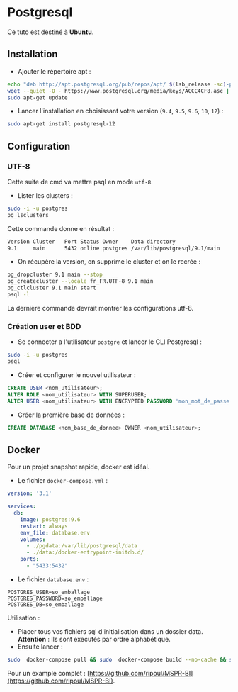 # Postgresql

Ce tuto est destiné à **Ubuntu**.

## Installation

- Ajouter le répertoire apt :

```sh
echo "deb http://apt.postgresql.org/pub/repos/apt/ $(lsb_release -sc)-pgdg main" > /etc/apt/sources.list.d/pgdg.list
wget --quiet -O - https://www.postgresql.org/media/keys/ACCC4CF8.asc | sudo apt-key add -
sudo apt-get update
```

- Lancer l'installation en choisissant votre version (`9.4`, `9.5`, `9.6`, `10`, `12`) :

```sh
sudo apt-get install postgresql-12
```

## Configuration

### UTF-8

Cette suite de cmd va mettre psql en mode `utf-8`.

- Lister les clusters :

```sh
sudo -i -u postgres
pg_lsclusters
```

Cette commande donne en résultat :

```sh
Version Cluster   Port Status Owner    Data directory                     Log file
9.1     main      5432 online postgres /var/lib/postgresql/9.1/main       /var/log/postgresql/postgresql-9.1-main.log
```

- On récupère la version, on supprime le cluster et on le recrée :

```sh
pg_dropcluster 9.1 main --stop
pg_createcluster --locale fr_FR.UTF-8 9.1 main
pg_ctlcluster 9.1 main start
psql -l
```

La dernière commande devrait montrer les configurations utf-8.

### Création user et BDD

- Se connecter a l'utilisateur `postgre` et lancer le CLI Postgresql :

```sh
sudo -i -u postgres
psql
```

- Créer et configurer le nouvel utilisateur :

```sql
CREATE USER <nom_utilisateur>;
ALTER ROLE <nom_utilisateur> WITH SUPERUSER;
ALTER USER <nom_utilisateur> WITH ENCRYPTED PASSWORD 'mon_mot_de_passe';
```

- Créer la première base de données :

```sql
CREATE DATABASE <nom_base_de_donnee> OWNER <nom_utilisateur>;
```

## Docker

Pour un projet snapshot rapide, docker est idéal.

- Le fichier `docker-compose.yml` :

```yaml
version: '3.1'

services:
  db:
    image: postgres:9.6
    restart: always
    env_file: database.env
    volumes:
      - ./pgdata:/var/lib/postgresql/data
      - ./data:/docker-entrypoint-initdb.d/
    ports:
      - "5433:5432"
```

- Le fichier `database.env` :

```env
POSTGRES_USER=so_emballage
POSTGRES_PASSWORD=so_emballage
POSTGRES_DB=so_emballage
```

Utilisation :

- Placer tous vos fichiers sql d'initialisation dans un dossier data. **Attention** : Ils sont executés par ordre alphabétique.
- Ensuite lancer :

```sh
sudo  docker-compose pull && sudo  docker-compose build --no-cache && sudo docker-compose up --force-recreate
```

Pour un example complet : [https://github.com/ripoul/MSPR-BI](https://github.com/ripoul/MSPR-BI).
